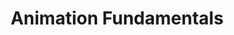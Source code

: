 ---
title: Animation Fundamentals
number: ART 204
description: EXAMPLE DESCRIPTION
bulletin-link: http://bulletins.psu.edu/undergrad/courses/a/art/204
pathway-list:
---